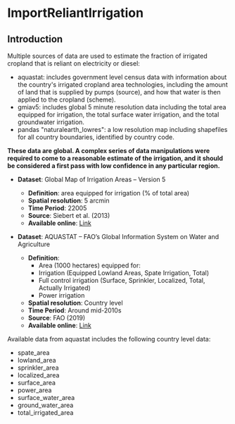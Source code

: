 # ImportReliantIrrigation

## Introduction

Multiple sources of data are used to estimate the fraction of irrigated cropland that is reliant on electricity or diesel:
 - aquastat: includes government level census data with information about the country's irrigated cropland area technologies, including the amount of land that is supplied by pumps (source), and how that water is then applied to the cropland (scheme).
 - gmiav5: includes global 5 minute resolution data including the total area equipped for irrigation, the total surface water irrigation, and the total groundwater irrigation.  
 - pandas "naturalearth_lowres": a low resolution map including shapefiles for all country boundaries, identified by country code.

**These data are global. A complex series of data manipulations were required to come to a reasonable estimate of the irrigation, and it should be considered a first pass with low confidence in any particular region.**

- **Dataset**: Global Map of Irrigation Areas – Version 5
  - **Definition**: area equipped for irrigation (% of total area)
  - **Spatial resolution**: 5 arcmin
  - **Time Period**: 22005
  - **Source**: Siebert et al. (2013)
  - **Available online**: [Link](https://www.fao.org/aquastat/en/geospatial-information/global-maps-irrigated-areas/latest-version)

- **Dataset**: AQUASTAT – FAO’s Global Information System on Water and Agriculture
  - **Definition**: 
    - Area (1000 hectares) equipped for:
    - Irrigation (Equipped Lowland Areas, Spate Irrigation, Total)
    - Full control irrigation (Surface, Sprinkler, Localized, Total, Actually Irrigated)
    - Power irrigation
  - **Spatial resolution**: Country level
  - **Time Period**: Around mid-2010s
  - **Source**: FAO (2019)
  - **Available online**: [Link](http://fao.org/aquastat/statistics/query/index.html?lang=en)

Available data from aquastat includes the following country level data:
 - spate_area
 - lowland_area
 - sprinkler_area
 - localized_area
 - surface_area
 - power_area
 - surface_water_area
 - ground_water_area
 - total_irrigated_area
